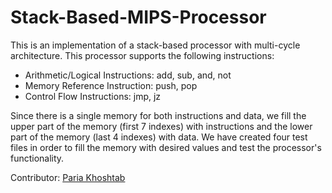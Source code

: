 # Stack-Based-MIPS-Processor
This is an implementation of a stack-based processor with multi-cycle architecture. This processor supports the following instructions:

* Arithmetic/Logical Instructions: add, sub, and, not
* Memory Reference Instruction: push, pop
* Control Flow Instructions: jmp, jz

Since there is a single memory for both instructions and data, we fill the upper part of the memory (first 7 indexes) with instructions and the lower part of the memory (last 4 indexes) with data. We have created four test files in order to fill the memory with desired values and test the processor's functionality.

Contributor: [Paria Khoshtab](https://github.com/Theparia/)
